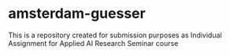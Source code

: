 # amsterdam-guesser
This is a repository created for submission purposes as Individual Assignment for Applied AI Research Seminar course
